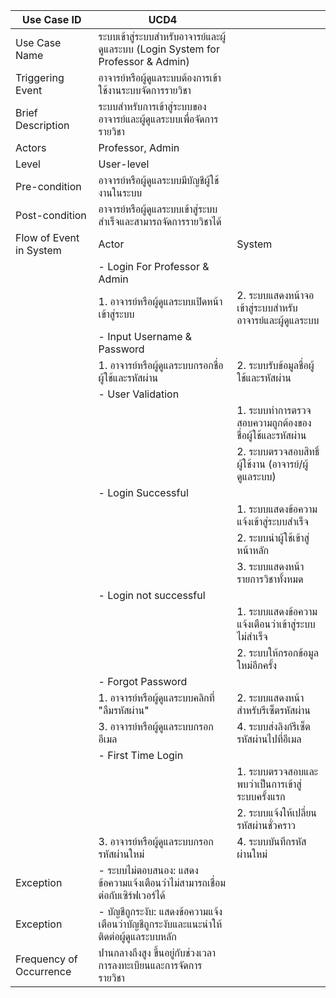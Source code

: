 | Use Case ID             | UCD4                                                                   |                                               |
| ----------------------- | ---------------------------------------------------------------------- | --------------------------------------------- |
| Use Case Name           | ระบบเข้าสู่ระบบสำหรับอาจารย์และผู้ดูแลระบบ (Login System for Professor & Admin) |                                               |
| Triggering Event        | อาจารย์หรือผู้ดูแลระบบต้องการเข้าใช้งานระบบจัดการรายวิชา                         |                                               |
| Brief Description       | ระบบสำหรับการเข้าสู่ระบบของอาจารย์และผู้ดูแลระบบเพื่อจัดการรายวิชา                  |                                               |
| Actors                  | Professor, Admin                                                       |                                               |
| Level                   | User-level                                                             |                                               |
| Pre-condition           | อาจารย์หรือผู้ดูแลระบบมีบัญชีผู้ใช้งานในระบบ                                      |                                               |
| Post-condition          | อาจารย์หรือผู้ดูแลระบบเข้าสู่ระบบสำเร็จและสามารถจัดการรายวิชาได้                    |                                               |
| Flow of Event in System | Actor                                                                  | System                                        |
|                         | - Login For Professor & Admin                                          |                                               |
|                         | 1. อาจารย์หรือผู้ดูแลระบบเปิดหน้าเข้าสู่ระบบ                                     | 2. ระบบแสดงหน้าจอเข้าสู่ระบบสำหรับอาจารย์และผู้ดูแลระบบ |
|                         | - Input Username & Password                                            |                                               |
|                         | 1. อาจารย์หรือผู้ดูแลระบบกรอกชื่อผู้ใช้และรหัสผ่าน                                 | 2. ระบบรับข้อมูลชื่อผู้ใช้และรหัสผ่าน                   |
|                         | - User Validation                                                      |                                               |
|                         |                                                                        | 1. ระบบทำการตรวจสอบความถูกต้องของชื่อผู้ใช้และรหัสผ่าน  |
|                         |                                                                        | 2. ระบบตรวจสอบสิทธิ์ผู้ใช้งาน (อาจารย์/ผู้ดูแลระบบ)     |
|                         | - Login Successful                                                     |                                               |
|                         |                                                                        | 1. ระบบแสดงข้อความแจ้งเข้าสู่ระบบสำเร็จ              |
|                         |                                                                        | 2. ระบบนำผู้ใช้เข้าสู่หน้าหลัก                         |
|                         |                                                                        | 3. ระบบแสดงหน้ารายการวิชาทั้งหมด                  |
|                         | - Login not successful                                                 |                                               |
|                         |                                                                        | 1. ระบบแสดงข้อความแจ้งเตือนว่าเข้าสู่ระบบไม่สำเร็จ      |
|                         |                                                                        | 2. ระบบให้กรอกข้อมูลใหม่อีกครั้ง                     |
|                         | - Forgot Password                                                      |                                               |
|                         | 1. อาจารย์หรือผู้ดูแลระบบคลิกที่ "ลืมรหัสผ่าน"                                    | 2. ระบบแสดงหน้าสำหรับรีเซ็ตรหัสผ่าน                  |
|                         | 3. อาจารย์หรือผู้ดูแลระบบกรอกอีเมล                                           | 4. ระบบส่งลิงก์รีเซ็ตรหัสผ่านไปที่อีเมล                 |
|                         | - First Time Login                                                     |                                               |
|                         |                                                                        | 1. ระบบตรวจสอบและพบว่าเป็นการเข้าสู่ระบบครั้งแรก     |
|                         |                                                                        | 2. ระบบแจ้งให้เปลี่ยนรหัสผ่านชั่วคราว                 |
|                         | 3. อาจารย์หรือผู้ดูแลระบบกรอกรหัสผ่านใหม่                                      | 4. ระบบบันทึกรหัสผ่านใหม่                          |
| Exception               | - ระบบไม่ตอบสนอง: แสดงข้อความแจ้งเตือนว่าไม่สามารถเชื่อมต่อกับเซิร์ฟเวอร์ได้         |                                               |
| Exception               | - บัญชีถูกระงับ: แสดงข้อความแจ้งเตือนว่าบัญชีถูกระงับและแนะนำให้ติดต่อผู้ดูแลระบบหลัก      |                                               |
| Frequency of Occurrence | ปานกลางถึงสูง ขึ้นอยู่กับช่วงเวลาการลงทะเบียนและการจัดการรายวิชา                  |                                               |